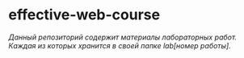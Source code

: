 <div class="box" ><div class="line"></div><div class="text" ><h1>effective-web-course</h1><p><i>Данный репозиторий содержит материалы лабораторных работ.<br>Каждая из которых хранится в своей папке lab[номер работы].</i></p></div></div>
